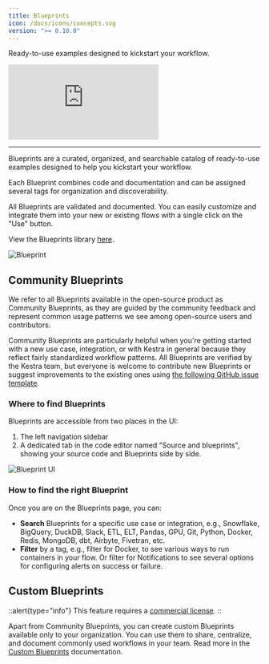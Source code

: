 ```yaml
---
title: Blueprints
icon: /docs/icons/concepts.svg
version: ">= 0.10.0"
---
```


Ready-to-use examples designed to kickstart your workflow.

<div class="video-container">
  <iframe src="https://www.youtube.com/embed/5mvYVLKLzGk?si=Ga4ndYv_pI3NIlLK" title="YouTube video player" frameborder="0" allow="accelerometer; autoplay; clipboard-write; encrypted-media; gyroscope; picture-in-picture; web-share" referrerpolicy="strict-origin-when-cross-origin" allowfullscreen></iframe>
</div>

---

Blueprints are a curated, organized, and searchable catalog of ready-to-use examples designed to help you kickstart your workflow.

Each Blueprint combines code and documentation and can be assigned several tags for organization and discoverability.

All Blueprints are validated and documented. You can easily customize and integrate them into your new or existing flows with a single click on the "Use" button.

View the Blueprints library [here](/blueprints).

![Blueprint](/docs/user-interface-guide/blueprints.png)

## Community Blueprints

We refer to all Blueprints available in the open-source product as Community Blueprints, as they are guided by the community feedback and represent common usage patterns we see among open-source users and contributors.

Community Blueprints are particularly helpful when you're getting started with a new use case, integration, or with Kestra in general because they reflect fairly standardized workflow patterns. All Blueprints are verified by the Kestra team, but everyone is welcome to contribute new Blueprints or suggest improvements to the existing ones using [the following GitHub issue template](https://github.com/kestra-io/kestra/issues/new?assignees=&labels=blueprint&projects=&template=blueprint.yml).

### Where to find Blueprints

Blueprints are accessible from two places in the UI:

1. The left navigation sidebar
2. A dedicated tab in the code editor named "Source and blueprints", showing your source code and Blueprints side by side.

![Blueprint UI](/docs/user-interface-guide/blueprints2.png)


### How to find the right Blueprint

Once you are on the Blueprints page, you can:

- **Search** Blueprints for a specific use case or integration, e.g., Snowflake, BigQuery, DuckDB, Slack, ETL, ELT, Pandas, GPU, Git, Python, Docker, Redis, MongoDB, dbt, Airbyte, Fivetran, etc.
- **Filter** by a tag, e.g., filter for Docker, to see various ways to run containers in your flow. Or filter for Notifications to see several options for configuring alerts on success or failure.

## Custom Blueprints

::alert{type="info"}
This feature requires a [commercial license](/pricing).
::

Apart from Community Blueprints, you can create custom Blueprints available only to your organization. You can use them to share, centralize, and document commonly used workflows in your team. Read more in the [Custom Blueprints](../06.enterprise/custom-blueprints.md) documentation.
